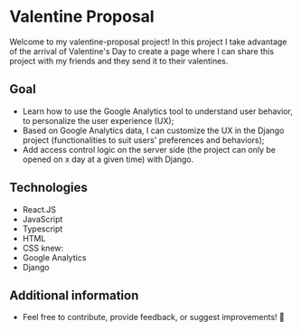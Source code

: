# Valentine Proposal

Welcome to my valentine-proposal project!
In this project I take advantage of the arrival of Valentine's Day to create a page where I can share this project with my friends and they send it to their valentines.

## Goal
- Learn how to use the Google Analytics tool to understand user behavior, to personalize the user experience (UX);
- Based on Google Analytics data, I can customize the UX in the Django project (functionalities to suit users' preferences and behaviors);
- Add access control logic on the server side (the project can only be opened on x day at a given time) with Django. 

## Technologies
- React.JS
- JavaScript
- Typescript
- HTML
- CSS
  knew:
- Google Analytics
- Django

## Additional information
- Feel free to contribute, provide feedback, or suggest improvements! 💪
